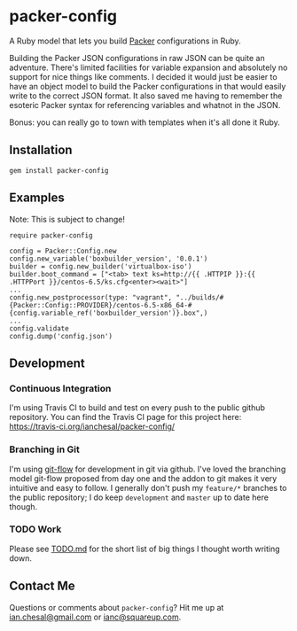 # packer-config

A Ruby model that lets you build [Packer](http://packer.io) configurations in Ruby.

Building the Packer JSON configurations in raw JSON can be quite an adventure.
There's limited facilities for variable expansion and absolutely no support for
nice things like comments. I decided it would just be easier to have an object
model to build the Packer configurations in that would easily write to the
correct JSON format. It also saved me having to remember the esoteric Packer
syntax for referencing variables and whatnot in the JSON.

Bonus: you can really go to town with templates when it's all done it Ruby.

## Installation

    gem install packer-config

## Examples

Note: This is subject to change!

    require packer-config

    config = Packer::Config.new
    config.new_variable('boxbuilder_version', '0.0.1')
    builder = config.new_builder('virtualbox-iso')
    builder.boot_command = ["<tab> text ks=http://{{ .HTTPIP }}:{{ .HTTPPort }}/centos-6.5/ks.cfg<enter><wait>"]
    ...
    config.new_postprocessor(type: "vagrant", "../builds/#{Packer::Config::PROVIDER}/centos-6.5-x86_64-#{config.variable_ref('boxbuilder_version')}.box",)
    ...
    config.validate
    config.dump('config.json')

## Development

### Continuous Integration

I'm using Travis CI to build and test on every push to the public github repository. You can find the Travis CI page for this project here: https://travis-ci.org/ianchesal/packer-config/

### Branching in Git

I'm using [git-flow](http://nvie.com/posts/a-successful-git-branching-model/) for development in git via github. I've loved the branching model git-flow proposed from day one and the addon to git makes it very intuitive and easy to follow. I generally don't push my `feature/*` branches to the public repository; I do keep `development` and `master` up to date here though.

### TODO Work

Please see [TODO.md](TODO.md) for the short list of big things I thought worth writing down.

## Contact Me

Questions or comments about `packer-config`? Hit me up at ian.chesal@gmail.com or ianc@squareup.com.